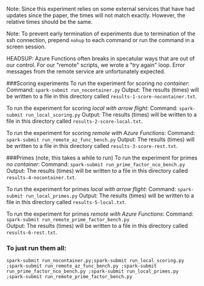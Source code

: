 Note: Since this experiment relies on some external services that have had
updates since the paper, the times will not match exactly. However, the
relative times should be the same.

Note: To prevent early termination of experiments due to termination of the ssh connection, prepend `nohup` to each command or run the command in a screen session.

HEADSUP:  Azure Functions often breaks in specatular ways that are out of our
control.  For our "remote" scripts, we wrote a "try again" loop.  Error
messages from the remote service are unfortunately expected.


###Scoring experiments
To run the experiment for scoring *no container*:
Command: `spark-submit run_nocontainer.py`
Output: The results (times) will be written to a file in this directory called `results-1-score-nocontainer.txt`.

To run the experiment for scoring *local with arrow flight*:
Command: `spark-submit run_local_scoring.py`
Output: The results (times) will be written to a file in this directory called `results-2-score-local.txt`.

To run the experiment for scoring *remote with Azure Functions*:
Command: `spark-submit run_remote_az_func_bench.py`
Output: The results (times) will be written to a file in this directory called `results-3-score-rest.txt`.

###Primes  (note, this takes a while to run)
To run the experiment for primes *no container*:
Command: `spark-submit run_prime_factor_nco_bench.py`
Output: The results (times) will be written to a file in this directory called `results-4-nocontainer.txt`.

To run the experiment for primes *local with arrow flight*:
Command: `spark-submit run_local_primes.py`
Output: The results (times) will be written to a file in this directory called `results-5-local.txt`.

To run the experiment for primes *remote with Azure Functions*:
Command: `spark-submit run_remote_prime_factor_bench.py`  
Output: The results (times) will be written to a file in this directory called `results-6-rest.txt`.

### To just run them all:
```
spark-submit run_nocontainer.py;spark-submit run_local_scoring.py ;spark-submit run_remote_az_func_bench.py ;spark-submit run_prime_factor_nco_bench.py ;spark-submit run_local_primes.py ;spark-submit run_remote_prime_factor_bench.py
```
